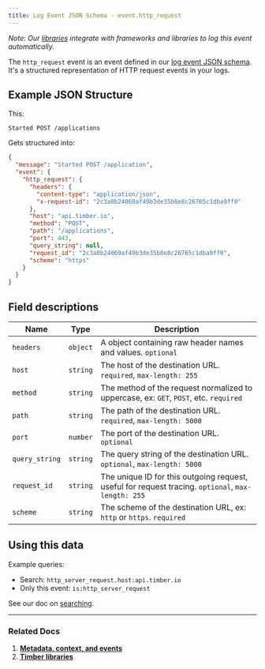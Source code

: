 ```yaml
---
title: Log Event JSON Schema - event.http_request
---
```

*Note: Our [libraries](/timber-for-languages) integrate with frameworks and libraries to log this event automatically.*

The `http_request` event is an event defined in our [log event JSON schema](/timber-concepts/log-event-json-schema). It's a structured representation of HTTP request events in your logs.

## Example JSON Structure

This:

```
Started POST /applications
```

Gets structured into:

```json
{
  "message": "Started POST /application",
  "event": {
    "http_request": {
      "headers": {
        "content-type": "application/json",
        "x-request-id": "2c3a0b24069af49b3de35b8e8c26765c1dba9ff0"
      },
      "host": "api.timber.io",
      "method": "POST",
      "path": "/applications",
      "port": 443,
      "query_string": null,
      "request_id": "2c3a0b24069af49b3de35b8e8c26765c1dba9ff0",
      "scheme": "https"
    }
  }
}
```


## Field descriptions

Name | Type | Description
-----|------|------------
`headers` | `object` | A object containing raw header names and values. `optional`
`host` | `string` | The host of the destination URL. `required`, `max-length: 255`
`method` | `string` | The method of the request normalized to uppercase, ex: `GET`, `POST`, etc. `required`
`path` | `string` | The path of the destination URL. `required`, `max-length: 5000`
`port` | `number` | The port of the destination URL. `optional`
`query_string` | `string` | The query string of the destination URL. `optional`, `max-length: 5000`
`request_id` | `string` | The unique ID for this outgoing request, useful for request tracing. `optional`, `max-length: 255`
`scheme` | `string` | The scheme of the destination URL, ex: `http` or `https`. `required`


## Using this data

Example queries:

* Search: `http_server_request.host:api.timber.io`
* Only this event: `is:http_server_request`

See our doc on [searching](/timber-app/console-log-viewer/searching).

---

### Related Docs

1. [**Metadata, context, and events**](/timber-concepts/metadata-context-and-events)
2. [**Timber libraries**](/timber-for-languages)
